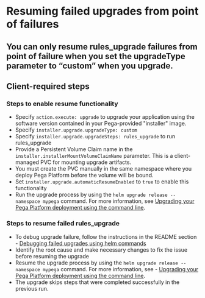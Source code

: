 # Resuming failed upgrades from point of failures

## You can only resume rules_upgrade failures from point of failure when you set the upgradeType parameter to “custom” when you upgrade.

## Client-required steps

### Steps to enable resume functionality
- Specify `action.execute: upgrade` to upgrade your application using the software version contained in your Pega-provided "installer" image. 
- Specify `installer.upgrade.upgradeType: custom`
- Specify `installer.upgrade.upgradeSteps: rules_upgrade` to run rules_upgrade
- Provide a Persistent Volume Claim name in the `installer.installerMountVolumeClaimName` parameter. This is a client-managed PVC for mounting upgrade artifacts. 
- You must create the PVC manually in the same namespace where you deploy Pega Platform before the volume will be bound.
- Set `installer.upgrade.automaticResumeEnabled` to `true` to enable this functionality 
- Run the upgrade process by using the `helm upgrade release --namespace mypega` command. For more information, see  [Upgrading your Pega Platform deployment using the command line](https://github.com/pegasystems/pega-helm-charts/blob/master/docs/upgrading-pega-deployment-zero-downtime.md#upgrading-your-pega-platform-deployment-using-the-command-line).

### Steps to resume failed rules_upgrade
- To debug upgrade failure, follow the instructions in the README section  - [Debugging failed upgrades using helm commands](https://github.com/pegasystems/pega-helm-charts/blob/master/README.md#debugging-failed-upgrades-using-helm-commands)
- Identify the root cause and make necessary changes to fix the issue before resuming the upgrade
- Resume the upgrade process by using the `helm upgrade release --namespace mypega` command. For more information, see - [Upgrading your Pega Platform deployment using the command line](https://github.com/pegasystems/pega-helm-charts/blob/master/docs/upgrading-pega-deployment-zero-downtime.md#upgrading-your-pega-platform-deployment-using-the-command-line).
- The upgrade skips steps that were completed successfully in the previous run.




